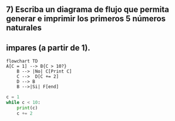 ## 7) Escriba un diagrama de flujo que permita generar e imprimir los primeros 5 números naturales
## impares (a partir de 1). 
```mermaid
flowchart TD
A[C = 1] --> B{C > 10?}
    B --> |No| C[Print C]
    C -->  D[C += 2]
    D --> B
    B -->|Si| F[end]
```

```python 
c = 1
while c < 10:
    print(c)
    c += 2
```


